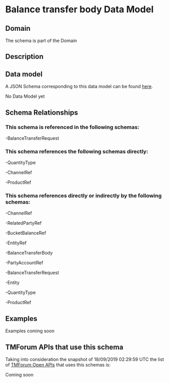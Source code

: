 # Balance transfer body Data Model

## Domain

The  schema is part of the  Domain

## Description



## Data model

A JSON Schema corresponding to this data model can be found
[here](https://github.com/tmforum-rand/schemas/blob/master/Customer/BalanceTransferBody.schema.json).

No Data Model yet

## Schema Relationships

### This schema is referenced in the following schemas:

-BalanceTransferRequest

### This schema references the following schemas directly:

-QuantityType

-ChannelRef

-ProductRef

### This schema references directly or indirectly by the following schemas:

-ChannelRef

-RelatedPartyRef

-BucketBalanceRef

-EntityRef

-BalanceTransferBody

-PartyAccountRef

-BalanceTransferRequest

-Entity

-QuantityType

-ProductRef



## Examples

Examples coming soon

## TMForum APIs that use this schema

Taking into consideration the snapshot of 18/09/2019 02:29:59 UTC the list of [TMForum Open APIs](https://www.tmforum.org/open-apis/) that uses this schemas is:

Coming soon